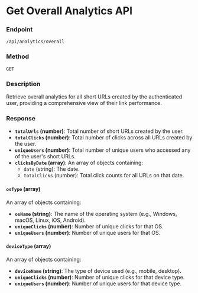 # Get Overall Analytics API

### **Endpoint**  
`/api/analytics/overall`

### **Method**  
`GET`

### **Description**  
Retrieve overall analytics for all short URLs created by the authenticated user, providing a comprehensive view of their link performance.

### **Response**  
- **`totalUrls` (number)**: Total number of short URLs created by the user.  
- **`totalClicks` (number)**: Total number of clicks across all URLs created by the user.  
- **`uniqueUsers` (number)**: Total number of unique users who accessed any of the user's short URLs.  
- **`clicksByDate` (array)**: An array of objects containing:  
  - `date` (string): The date.  
  - `totalClicks` (number): Total click counts for all URLs on that date.  

#### **`osType` (array)**  
An array of objects containing:  
- **`osName` (string)**: The name of the operating system (e.g., Windows, macOS, Linux, iOS, Android).  
- **`uniqueClicks` (number)**: Number of unique clicks for that OS.  
- **`uniqueUsers` (number)**: Number of unique users for that OS.  

#### **`deviceType` (array)**  
An array of objects containing:  
- **`deviceName` (string)**: The type of device used (e.g., mobile, desktop).  
- **`uniqueClicks` (number)**: Number of unique clicks for that device type.  
- **`uniqueUsers` (number)**: Number of unique users for that device type.  
